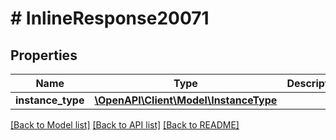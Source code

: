 # # InlineResponse20071

## Properties

Name | Type | Description | Notes
------------ | ------------- | ------------- | -------------
**instance_type** | [**\OpenAPI\Client\Model\InstanceType**](InstanceType.md) |  | [optional]

[[Back to Model list]](../../README.md#models) [[Back to API list]](../../README.md#endpoints) [[Back to README]](../../README.md)
